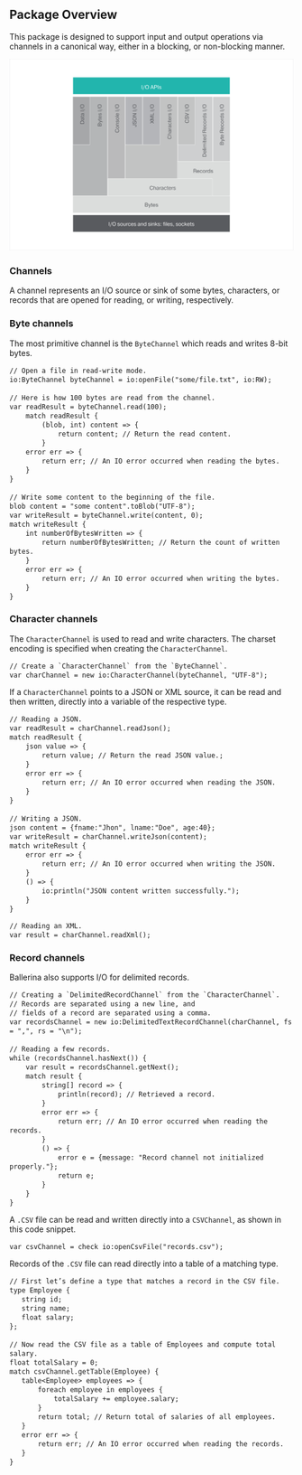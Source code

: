 ## Package Overview

This package is designed to support input and output operations via channels in a canonical way, either in a blocking,
or non-blocking manner.

![architecture](resources/package-architecture.svg)

### Channels
A channel represents an I/O source or sink of some bytes, characters, or records that are opened for reading, or
writing, respectively.
### Byte channels
The most primitive channel is the `ByteChannel` which reads and writes 8-bit bytes.

```ballerina
// Open a file in read-write mode.
io:ByteChannel byteChannel = io:openFile("some/file.txt", io:RW);

// Here is how 100 bytes are read from the channel.
var readResult = byteChannel.read(100);
    match readResult {
        (blob, int) content => {
            return content; // Return the read content.
        }
    error err => {
        return err; // An IO error occurred when reading the bytes.
    }
}

// Write some content to the beginning of the file.
blob content = "some content".toBlob("UTF-8");
var writeResult = byteChannel.write(content, 0);
match writeResult {
    int numberOfBytesWritten => {
        return numberOfBytesWritten; // Return the count of written bytes.
    }
    error err => {
        return err; // An IO error occurred when writing the bytes.
    }
}
```
### Character channels
The `CharacterChannel` is used to read and write characters. The charset encoding is specified when creating the
`CharacterChannel`.

 ```ballerina
// Create a `CharacterChannel` from the `ByteChannel`.
var charChannel = new io:CharacterChannel(byteChannel, "UTF-8");
```

If a `CharacterChannel` points to a JSON or XML source, it can be read and then written, directly into a variable of
the respective type.

```ballerina
// Reading a JSON.
var readResult = charChannel.readJson();
match readResult {
    json value => {
        return value; // Return the read JSON value.;
    }
    error err => {
        return err; // An IO error occurred when reading the JSON.
    }
}

// Writing a JSON.
json content = {fname:"Jhon", lname:"Doe", age:40};
var writeResult = charChannel.writeJson(content);
match writeResult {
    error err => {
        return err; // An IO error occurred when writing the JSON.
    }
    () => {
        io:println("JSON content written successfully.");
    }
}
```
```ballerina
// Reading an XML.
var result = charChannel.readXml();
```

### Record channels
Ballerina also supports I/O for delimited records.

```ballerina
// Creating a `DelimitedRecordChannel` from the `CharacterChannel`.
// Records are separated using a new line, and
// fields of a record are separated using a comma.
var recordsChannel = new io:DelimitedTextRecordChannel(charChannel, fs = ",", rs = "\n");

// Reading a few records.
while (recordsChannel.hasNext()) {
    var result = recordsChannel.getNext();
    match result {
        string[] record => {
            println(record); // Retrieved a record.
        }
        error err => {
            return err; // An IO error occurred when reading the records.
        }
        () => {
            error e = {message: "Record channel not initialized properly."};
            return e;
        }
    }
}
```

A `.CSV` file can be read and written directly into a `CSVChannel`, as shown in this code snippet.

```ballerina
var csvChannel = check io:openCsvFile("records.csv");
```

Records of the `.CSV` file can read directly into a table of a matching type.

 ```ballerina
// First let’s define a type that matches a record in the CSV file.
type Employee {
    string id;
    string name;
    float salary;
};

// Now read the CSV file as a table of Employees and compute total salary.
float totalSalary = 0;
match csvChannel.getTable(Employee) {
    table<Employee> employees => {
        foreach employee in employees {
            totalSalary += employee.salary;
        }
        return total; // Return total of salaries of all employees.
    }
    error err => {
        return err; // An IO error occurred when reading the records.
    }
}
```

